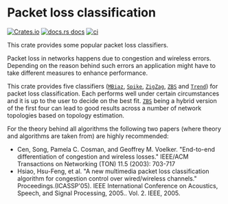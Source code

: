 # Packet loss classification

[![Crates.io][crates-badge]][crates-url]
[![docs.rs docs][docs-badge]][docs-url]
[![ci][ci-badge]][ci-url]

[crates-badge]: https://img.shields.io/crates/v/packet_loss_classification.svg
[crates-url]: https://crates.io/crates/packet_loss_classification

[docs-badge]: https://img.shields.io/badge/docs-latest-blue.svg
[docs-url]: https://docs.rs/packet_loss_classification

[ci-badge]: https://github.com/spebern/packet_loss_classification/workflows/Rust/badge.svg
[ci-url]: https://github.com/spebern/packet_loss_classification/actions

<!-- cargo-sync-readme start -->

This crate provides some popular packet loss classifiers.

Packet loss in networks happens due to congestion and wireless errors.
Depending on the reason behind such errors an application might have to
take different measures to enhance performance.

This crate provides five classifiers ([`MBiaz`], [`Spike`], [`ZigZag`], [`ZBS`] and [`Trend`])
for packet loss classification. Each performs well under certain circumstances and it is
up to the user to decide on the best fit. [`ZBS`] being a hybrid version of the first four
can lead to good results across a number of network topologies based on topology estimation.

For the theory behind all algorithms the following two papers (where theory and algorithms
are taken from) are highly recommended:

- Cen, Song, Pamela C. Cosman, and Geoffrey M. Voelker. "End-to-end differentiation of congestion and wireless losses." IEEE/ACM Transactions on Networking (TON) 11.5 (2003): 703-717
- Hsiao, Hsu-Feng, et al. "A new multimedia packet loss classification algorithm for congestion control over wired/wireless channels." Proceedings.(ICASSP'05). IEEE International Conference on Acoustics, Speech, and Signal Processing, 2005.. Vol. 2. IEEE, 2005.

[`MBiaz`]: struct.MBiaz.html
[`Spike`]: struct.Spike.html
[`Trend`]: struct.Trend.html
[`ZBS`]: struct.ZBS.html
[`ZigZag`]: struct.ZigZag.html

<!-- cargo-sync-readme end -->